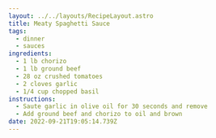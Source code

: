 ```yaml
---
layout: ../../layouts/RecipeLayout.astro
title: Meaty Spaghetti Sauce
tags:
  - dinner
  - sauces
ingredients:
  - 1 lb chorizo
  - 1 lb ground beef
  - 28 oz crushed tomatoes
  - 2 cloves garlic
  - 1/4 cup chopped basil
instructions:
  - Saute garlic in olive oil for 30 seconds and remove
  - Add ground beef and chorizo to oil and brown
date: 2022-09-21T19:05:14.739Z
---
```

